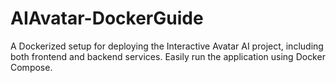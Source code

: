 # AIAvatar-DockerGuide
A Dockerized setup for deploying the Interactive Avatar AI project, including both frontend and backend services. Easily run the application using Docker Compose.
